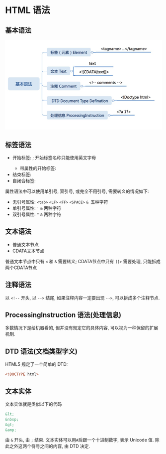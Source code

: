 # HTML 语法


## 基本语法

![基本语法](../imgs/html-syntax.jpeg)

## 标签语法

- 开始标签: <tagname>; 开始标签名称只能使用英文字母
  - 带属性的开始标签: <tagname attributename="attributevalue">
- 结束标签: </tagname>
- 自闭合标签: <tagname />

属性语法中可以使用单引号, 双引号, 或完全不用引号, 需要转义的情况如下:

- 无引号属性: `<tab>` `<LF>` `<FF>` `<SPACE>` `& `五种字符
- 单引号属性: `'` `&` 两种字符
- 双引号属性: `"` `&` 两种字符

## 文本语法

- 普通文本节点
- CDATA文本节点

普通文本节点中只有 `<` 和 `&` 需要转义;
CDATA节点中只有 `]]>` 需要处理, 只能拆成两个CDATA节点

## 注释语法

以 `<!--` 开头, 以 `-->` 结尾, 如果注释内容一定要出现 `-->`, 可以拆成多个注释节点.

## ProcessingInstruction 语法(处理信息)

多数情况下是给机器看的, 但并没有规定它的具体内容, 可以视为一种保留的扩展机制.

## DTD 语法(文档类型字义)

HTML5 规定了一个简单的 DTD:
```html
<!DOCTYPE html>
```

## 文本实体

文本实体就是类似以下的代码
```html
&lt;
&nbsp;
&gt;
&amp;
```

由 `&` 开头, 由 `;` 结束.
文本实体可以用`#`后跟一个十进制数字, 表示 Unicode 值.
除此之外这两个符号之间的内容, 由 DTD 决定.




